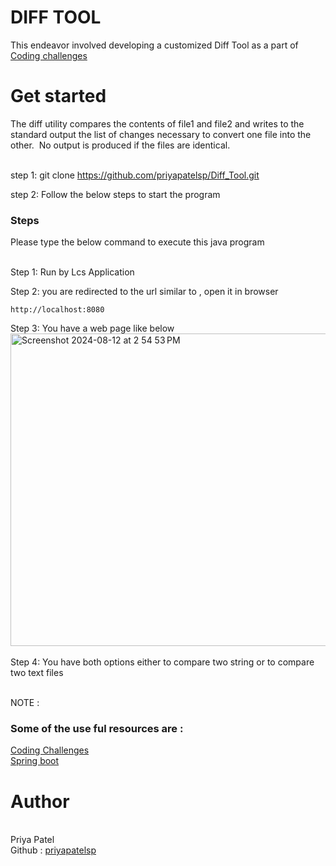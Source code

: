 # DIFF TOOL 

This endeavor involved developing a customized Diff Tool as a part of <a href="https://codingchallenges.fyi/challenges/challenge-diff">Coding challenges </a>  

<h1>Get started </h1>
The diff utility compares the contents of file1 and file2 and writes
to the standard output the list of changes necessary to convert one
file into the other.  No output is produced if the files are identical.
<br><br>

step 1: git clone https://github.com/priyapatelsp/Diff_Tool.git

step 2: Follow the below steps to start the program 
<h3>Steps </h3>
Please type the below command to execute this java program <br><br>

Step 1: Run by Lcs Application

Step 2: you are redirected to the url similar to , open it in browser
````
http://localhost:8080
````
Step 3: You have a web page like below 
<br>
<img width="1000" height="500" alt="Screenshot 2024-08-12 at 2 54 53 PM" src="https://github.com/user-attachments/assets/4d7158cf-5e6d-4de1-9a5d-673197c25eb5">
<br>
<br>
Step 4: You have both options either to compare two string or to compare two text files 
<br><br>

NOTE :

<h3> Some of the use ful resources are : </h3>
<a href="https://codingchallenges.fyi/challenges/challenge-diff">Coding Challenges </a>
<br>
<a href="https://spring.io/projects/spring-boot">Spring boot</a>
<br>


<h1>Author</h1><br>
Priya Patel <br>
Github : <a href="https://github.com/priyapatelsp">priyapatelsp</a>
